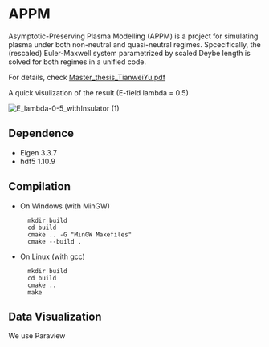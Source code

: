 # APPM
Asymptotic-Preserving Plasma Modelling (APPM) is a project for simulating plasma under both non-neutral and quasi-neutral regimes. 
Spcecifically, the (rescaled) Euler-Maxwell system parametrized by scaled Deybe length is solved for both regimes in a unified code.

For details, check 
[Master_thesis_TianweiYu.pdf](https://github.com/TianweiCSE/APPM/files/9423681/Master_thesis_TianweiYu.pdf)

A quick visulization of the result (E-field lambda = 0.5)

![E_lambda-0-5_withInsulator (1)](https://user-images.githubusercontent.com/59021698/186666005-cef9b4e5-308e-434e-8b60-ff1dd65b4464.gif)

## Dependence
* Eigen 3.3.7 
* hdf5 1.10.9

## Compilation
* On Windows (with MinGW)

        mkdir build
        cd build
        cmake .. -G "MinGW Makefiles"
        cmake --build .

* On Linux (with gcc)

        mkdir build
        cd build
        cmake ..
        make
        
## Data Visualization
We use Paraview 
